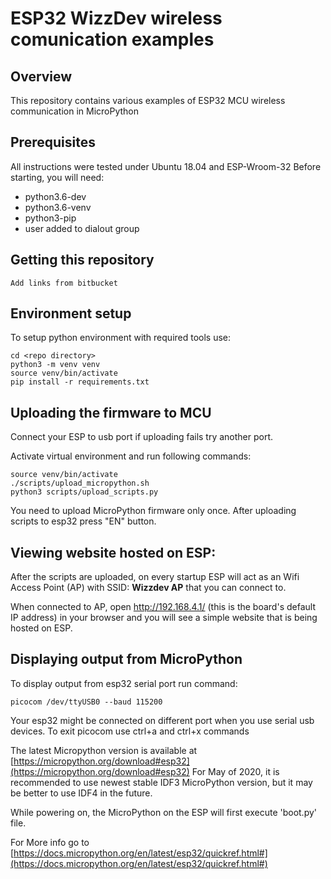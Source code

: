 # ESP32 WizzDev wireless comunication examples #
 
## Overview

This repository contains various examples of ESP32 MCU wireless communication in MicroPython

## Prerequisites ###
All instructions were tested under Ubuntu 18.04 and ESP-Wroom-32
Before starting, you will need:
- python3.6-dev
- python3.6-venv
- python3-pip
- user added to dialout group

## Getting this repository
    Add links from bitbucket

## Environment setup
To setup python environment with required tools use:
```
cd <repo directory>
python3 -m venv venv
source venv/bin/activate
pip install -r requirements.txt
```
## Uploading the firmware to MCU
Connect your ESP to usb port if uploading fails try another port.

Activate virtual environment and run following commands:
```
source venv/bin/activate
./scripts/upload_micropython.sh
python3 scripts/upload_scripts.py

```
You need to upload MicroPython firmware only once. After uploading scripts to esp32 press "EN" button.

## Viewing website hosted on ESP:

After the scripts are uploaded, on every startup ESP will act as an Wifi Access Point (AP) with SSID: **Wizzdev AP** that you can connect to. 

When connected to AP, open http://192.168.4.1/  (this is the board's default IP address)
in your browser and you will see a simple website that is being hosted on ESP. 


## Displaying output from MicroPython
To display output from esp32 serial port run command:
```
picocom /dev/ttyUSB0 --baud 115200

```
Your esp32 might be connected on different port when you use serial usb devices. 
To exit picocom use ctrl+a and ctrl+x commands 


The latest Micropython version is available at [https://micropython.org/download#esp32](https://micropython.org/download#esp32)
For May of 2020, it is recommended to use newest stable IDF3 MicroPython version, but it may be better to use IDF4 in the future.

While powering on, the MicroPython on the ESP will first execute 'boot.py' file. 

For More info go to [https://docs.micropython.org/en/latest/esp32/quickref.html#](https://docs.micropython.org/en/latest/esp32/quickref.html#)
